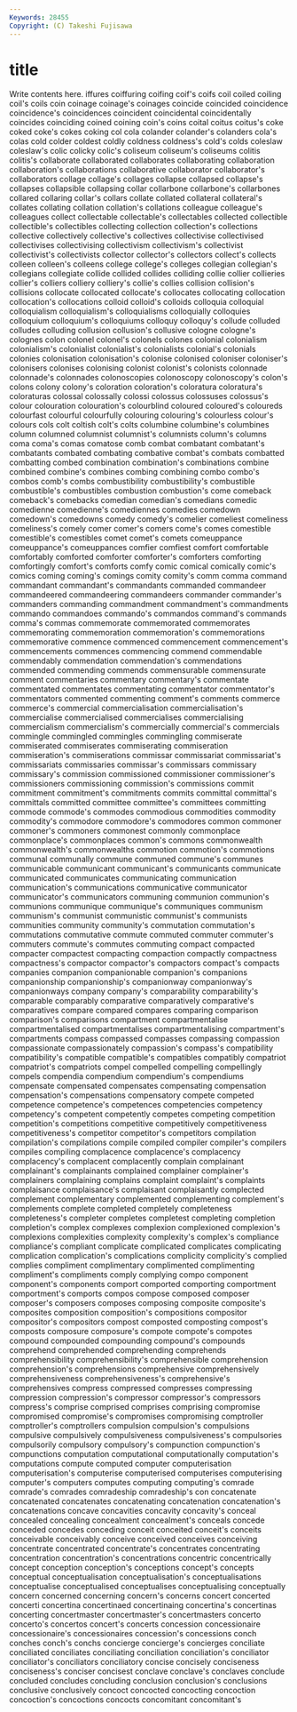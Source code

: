 ```yaml
---
Keywords: 28455 
Copyright: (C) Takeshi Fujisawa
---
```


# title

Write contents here.
iffures coiffuring coifing coif's coifs coil coiled coiling
coil's coils coin coinage coinage's coinages coincide coincided coincidence coincidence's
coincidences coincident coincidental coincidentally coincides coinciding coined coining coin's coins
coital coitus coitus's coke coked coke's cokes coking col cola
colander colander's colanders cola's colas cold colder coldest coldly coldness
coldness's cold's colds coleslaw coleslaw's colic colicky colic's coliseum coliseum's
coliseums colitis colitis's collaborate collaborated collaborates collaborating collaboration collaboration's collaborations
collaborative collaborator collaborator's collaborators collage collage's collages collapse collapsed collapse's
collapses collapsible collapsing collar collarbone collarbone's collarbones collared collaring collar's
collars collate collated collateral collateral's collates collating collation collation's collations
colleague colleague's colleagues collect collectable collectable's collectables collected collectible collectible's
collectibles collecting collection collection's collections collective collectively collective's collectives collectivise
collectivised collectivises collectivising collectivism collectivism's collectivist collectivist's collectivists collector collector's
collectors collect's collects colleen colleen's colleens college college's colleges collegian
collegian's collegians collegiate collide collided collides colliding collie collier collieries
collier's colliers colliery colliery's collie's collies collision collision's collisions collocate
collocated collocate's collocates collocating collocation collocation's collocations colloid colloid's colloids
colloquia colloquial colloquialism colloquialism's colloquialisms colloquially colloquies colloquium colloquium's colloquiums
colloquy colloquy's collude colluded colludes colluding collusion collusion's collusive cologne
cologne's colognes colon colonel colonel's colonels colones colonial colonialism colonialism's
colonialist colonialist's colonialists colonial's colonials colonies colonisation colonisation's colonise colonised
coloniser coloniser's colonisers colonises colonising colonist colonist's colonists colonnade colonnade's
colonnades colonoscopies colonoscopy colonoscopy's colon's colons colony colony's coloration coloration's
coloratura coloratura's coloraturas colossal colossally colossi colossus colossuses colossus's colour
colouration colouration's colourblind coloured coloured's coloureds colourfast colourful colourfully colouring
colouring's colourless colour's colours cols colt coltish colt's colts columbine
columbine's columbines column columned columnist columnist's columnists column's columns coma
coma's comas comatose comb combat combatant combatant's combatants combated combating
combative combat's combats combatted combatting combed combination combination's combinations combine
combined combine's combines combing combining combo combo's combos comb's combs
combustibility combustibility's combustible combustible's combustibles combustion combustion's come comeback comeback's
comebacks comedian comedian's comedians comedic comedienne comedienne's comediennes comedies comedown
comedown's comedowns comedy comedy's comelier comeliest comeliness comeliness's comely comer
comer's comers come's comes comestible comestible's comestibles comet comet's comets
comeuppance comeuppance's comeuppances comfier comfiest comfort comfortable comfortably comforted comforter
comforter's comforters comforting comfortingly comfort's comforts comfy comic comical comically
comic's comics coming coming's comings comity comity's comm comma command
commandant commandant's commandants commanded commandeer commandeered commandeering commandeers commander commander's
commanders commanding commandment commandment's commandments commando commandoes commando's commandos command's
commands comma's commas commemorate commemorated commemorates commemorating commemoration commemoration's commemorations
commemorative commence commenced commencement commencement's commencements commences commencing commend commendable
commendably commendation commendation's commendations commended commending commends commensurable commensurate comment
commentaries commentary commentary's commentate commentated commentates commentating commentator commentator's commentators
commented commenting comment's comments commerce commerce's commercial commercialisation commercialisation's commercialise
commercialised commercialises commercialising commercialism commercialism's commercially commercial's commercials commingle commingled
commingles commingling commiserate commiserated commiserates commiserating commiseration commiseration's commiserations commissar
commissariat commissariat's commissariats commissaries commissar's commissars commissary commissary's commission commissioned
commissioner commissioner's commissioners commissioning commission's commissions commit commitment commitment's commitments
commits committal committal's committals committed committee committee's committees committing commode
commode's commodes commodious commodities commodity commodity's commodore commodore's commodores common
commoner commoner's commoners commonest commonly commonplace commonplace's commonplaces common's commons
commonwealth commonwealth's commonwealths commotion commotion's commotions communal communally commune communed
commune's communes communicable communicant communicant's communicants communicate communicated communicates communicating
communication communication's communications communicative communicator communicator's communicators communing communion communion's
communions communique communique's communiques communism communism's communist communistic communist's communists
communities community community's commutation commutation's commutations commutative commute commuted commuter
commuter's commuters commute's commutes commuting compact compacted compacter compactest compacting
compaction compactly compactness compactness's compactor compactor's compactors compact's compacts companies
companion companionable companion's companions companionship companionship's companionway companionway's companionways company
company's comparability comparability's comparable comparably comparative comparatively comparative's comparatives compare
compared compares comparing comparison comparison's comparisons compartment compartmentalise compartmentalised compartmentalises
compartmentalising compartment's compartments compass compassed compasses compassing compassion compassionate compassionately
compassion's compass's compatibility compatibility's compatible compatible's compatibles compatibly compatriot compatriot's
compatriots compel compelled compelling compellingly compels compendia compendium compendium's compendiums
compensate compensated compensates compensating compensation compensation's compensations compensatory compete competed
competence competence's competences competencies competency competency's competent competently competes competing
competition competition's competitions competitive competitively competitiveness competitiveness's competitor competitor's competitors
compilation compilation's compilations compile compiled compiler compiler's compilers compiles compiling
complacence complacence's complacency complacency's complacent complacently complain complainant complainant's complainants
complained complainer complainer's complainers complaining complains complaint complaint's complaints complaisance
complaisance's complaisant complaisantly complected complement complementary complemented complementing complement's complements
complete completed completely completeness completeness's completer completes completest completing completion
completion's complex complexes complexion complexioned complexion's complexions complexities complexity complexity's
complex's compliance compliance's compliant complicate complicated complicates complicating complication complication's
complications complicity complicity's complied complies compliment complimentary complimented complimenting compliment's
compliments comply complying compo component component's components comport comported comporting
comportment comportment's comports compos compose composed composer composer's composers composes
composing composite composite's composites composition composition's compositions compositor compositor's compositors
compost composted composting compost's composts composure composure's compote compote's compotes
compound compounded compounding compound's compounds comprehend comprehended comprehending comprehends comprehensibility
comprehensibility's comprehensible comprehension comprehension's comprehensions comprehensive comprehensively comprehensiveness comprehensiveness's comprehensive's
comprehensives compress compressed compresses compressing compression compression's compressor compressor's compressors
compress's comprise comprised comprises comprising compromise compromised compromise's compromises compromising
comptroller comptroller's comptrollers compulsion compulsion's compulsions compulsive compulsively compulsiveness compulsiveness's
compulsories compulsorily compulsory compulsory's compunction compunction's compunctions computation computational computationally
computation's computations compute computed computer computerisation computerisation's computerise computerised computerises
computerising computer's computers computes computing computing's comrade comrade's comrades comradeship
comradeship's con concatenate concatenated concatenates concatenating concatenation concatenation's concatenations concave
concavities concavity concavity's conceal concealed concealing concealment concealment's conceals concede
conceded concedes conceding conceit conceited conceit's conceits conceivable conceivably conceive
conceived conceives conceiving concentrate concentrated concentrate's concentrates concentrating concentration concentration's
concentrations concentric concentrically concept conception conception's conceptions concept's concepts conceptual
conceptualisation conceptualisation's conceptualisations conceptualise conceptualised conceptualises conceptualising conceptually concern concerned
concerning concern's concerns concert concerted concerti concertina concertinaed concertinaing concertina's
concertinas concerting concertmaster concertmaster's concertmasters concerto concerto's concertos concert's concerts
concession concessionaire concessionaire's concessionaires concession's concessions conch conches conch's conchs
concierge concierge's concierges conciliate conciliated conciliates conciliating conciliation conciliation's conciliator
conciliator's conciliators conciliatory concise concisely conciseness conciseness's conciser concisest conclave
conclave's conclaves conclude concluded concludes concluding conclusion conclusion's conclusions conclusive
conclusively concoct concocted concocting concoction concoction's concoctions concocts concomitant concomitant's
